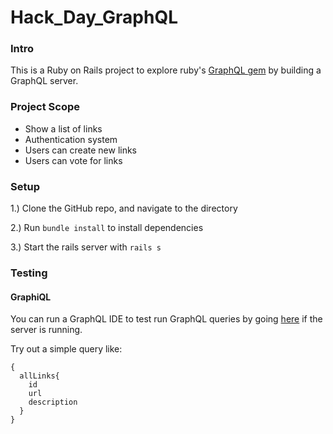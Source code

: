 # Hack_Day_GraphQL

### Intro
This is a Ruby on Rails project to explore ruby's [GraphQL gem](https://graphql-ruby.org/) by building a GraphQL server.

### Project Scope
+ Show a list of links
+ Authentication system
+ Users can create new links
+ Users can vote for links

### Setup

1.) Clone the GitHub repo, and navigate to the directory

2.) Run `bundle install` to install dependencies

3.) Start the rails server with `rails s`

### Testing

#### GraphiQL
You can run a GraphQL IDE to test run GraphQL queries by going [here](http://localhost:3000/graphiql) if the server is running.

Try out a simple query like:
```
{
  allLinks{
    id
    url
    description
  }
}
```

